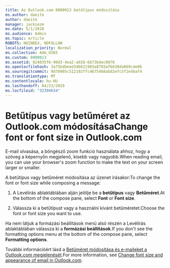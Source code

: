 ```yaml
---
title: Az Outlook.com 8000013 betűtípus módosítása
ms.author: daeite
author: daeite
manager: jackiesm
ms.date: 5/1/2018
ms.audience: Admin
ms.topic: article
ROBOTS: NOINDEX, NOFOLLOW
localization_priority: Normal
ms.collection: Adm_O365
ms.custom: 8000013
ms.assetid: 824035f6-90d3-4ea2-a92b-6b73b4ec0076
ms.openlocfilehash: 3a75bdbeed346621965e8703af6630da069c4e06
ms.sourcegitcommit: 9d78905c512192ffc4675468abd2efc5f2e4baf4
ms.translationtype: MT
ms.contentlocale: hu-HU
ms.lasthandoff: 04/23/2019
ms.locfileid: "32394634"
---
```

# <a name="change-font-or-font-size-in-outlookcom"></a><span data-ttu-id="7ce5c-102">Betűtípus vagy betűméret az Outlook.com módosítása</span><span class="sxs-lookup"><span data-stu-id="7ce5c-102">Change font or font size in Outlook.com</span></span>

<span data-ttu-id="7ce5c-103">E-mail olvasása, a böngésző zoom funkció használata ahhoz, hogy a szöveg a képernyőn megjelenő, kisebb vagy nagyobb.</span><span class="sxs-lookup"><span data-stu-id="7ce5c-103">When reading email, you can use your browser's zoom function to make the text on your screen larger or smaller.</span></span>
  
<span data-ttu-id="7ce5c-104">A betűtípus vagy betűméret módosítása az üzenet írásakor:</span><span class="sxs-lookup"><span data-stu-id="7ce5c-104">To change the font or font size while composing a message:</span></span>
  
1. <span data-ttu-id="7ce5c-105">A Levélírás ablaktáblában alján jelölje be a **betűtípus** vagy **Betűméret**.</span><span class="sxs-lookup"><span data-stu-id="7ce5c-105">At the bottom of the compose pane, select **Font** or **Font size**.</span></span>
    
2. <span data-ttu-id="7ce5c-106">Válassza ki a betűtípust vagy a használni kívánt betűméretet.</span><span class="sxs-lookup"><span data-stu-id="7ce5c-106">Choose the font or font size you want to use.</span></span>
    
<span data-ttu-id="7ce5c-107">Ha nem látjuk a formázási beállítások menü alsó részén a Levélírás ablaktáblában válassza ki a **formázási beállítások**.</span><span class="sxs-lookup"><span data-stu-id="7ce5c-107">If you don't see the formatting options menu at the bottom of the compose pane, select **Formatting options**.</span></span>
  
<span data-ttu-id="7ce5c-108">További információért lásd a [Betűméret módosítása és e-maileket a Outlook.com megjelenését](https://go.microsoft.com/fwlink/p/?linkid=873130).</span><span class="sxs-lookup"><span data-stu-id="7ce5c-108">For more information, see [Change font size and appearance of email in Outlook.com](https://go.microsoft.com/fwlink/p/?linkid=873130).</span></span>
  

